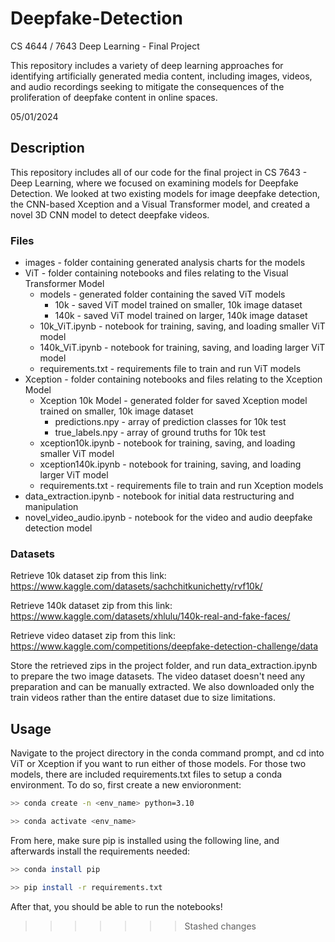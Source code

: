 # Deepfake-Detection

CS 4644 / 7643 Deep Learning - Final Project

This repository includes a variety of deep learning approaches for identifying artificially generated media content, including images, videos, and audio recordings seeking to mitigate the consequences of the proliferation of deepfake content in online spaces.

05/01/2024

## Description

This repository includes all of our code for the final project in CS 7643 - Deep Learning, where we focused on examining models for Deepfake Detection. We looked at two existing models for image deepfake detection, the CNN-based Xception and a Visual Transformer model, and created a novel 3D CNN model to detect deepfake videos.

### Files

- images - folder containing generated analysis charts for the models
- ViT - folder containing notebooks and files relating to the Visual Transformer Model
  - models - generated folder containing the saved ViT models
    - 10k - saved ViT model trained on smaller, 10k image dataset
    - 140k - saved ViT model trained on larger, 140k image dataset
  - 10k_ViT.ipynb - notebook for training, saving, and loading smaller ViT model
  - 140k_ViT.ipynb - notebook for training, saving, and loading larger ViT model
  - requirements.txt - requirements file to train and run ViT models
- Xception - folder containing notebooks and files relating to the Xception Model
  - Xception 10k Model - generated folder for saved Xception model trained on smaller, 10k image dataset
    - predictions.npy - array of prediction classes for 10k test
    - true_labels.npy - array of ground truths for 10k test
  - xception10k.ipynb - notebook for training, saving, and loading smaller ViT model
  - xception140k.ipynb - notebook for training, saving, and loading larger ViT model
  - requirements.txt - requirements file to train and run Xception models
- data_extraction.ipynb - notebook for initial data restructuring and manipulation
- novel_video_audio.ipynb - notebook for the video and audio deepfake detection model

### Datasets

Retrieve 10k dataset zip from this link: https://www.kaggle.com/datasets/sachchitkunichetty/rvf10k/

Retrieve 140k dataset zip from this link: https://www.kaggle.com/datasets/xhlulu/140k-real-and-fake-faces/

Retrieve video dataset zip from this link: https://www.kaggle.com/competitions/deepfake-detection-challenge/data

Store the retrieved zips in the project folder, and run data_extraction.ipynb to prepare the two image datasets. The video dataset doesn't need any preparation and can be manually extracted. We also downloaded only the train videos rather than the entire dataset due to size limitations.

## Usage

Navigate to the project directory in the conda command prompt, and cd into ViT or Xception if you want to run either of those models. For those two models, there are included requirements.txt files to setup a conda environment. To do so, first create a new envioronment:

```bash
>> conda create -n <env_name> python=3.10

>> conda activate <env_name>
```

From here, make sure pip is installed using the following line, and afterwards install the requirements needed:

```bash
>> conda install pip

>> pip install -r requirements.txt
```

After that, you should be able to run the notebooks!

> > > > > > > Stashed changes

